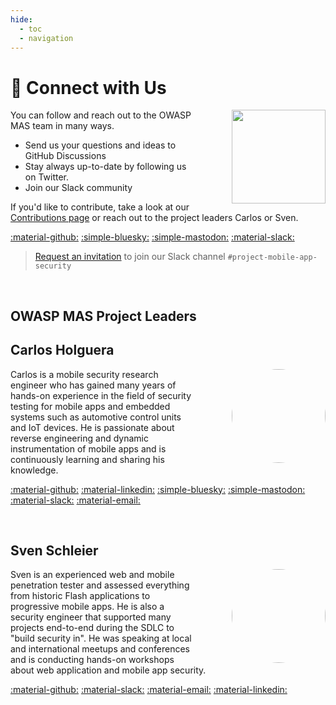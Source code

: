 ```yaml
---
hide:
  - toc
  - navigation
---
```


# &#128172; Connect with Us

<img src="../../assets/logo_circle.png" width="150px" style="margin-left: 4em; margin-top: 0em;" align="right">

You can follow and reach out to the OWASP MAS team in many ways.

- Send us your questions and ideas to GitHub Discussions
- Stay always up-to-date by following us on Twitter.
- Join our Slack community

If you'd like to contribute, take a look at our [Contributions page](contributing.md) or reach out to the project leaders Carlos or Sven.

[:material-github:](https://github.com/OWASP/owasp-mastg/discussions)
[:simple-bluesky:](https://bsky.app/profile/owasp-mas.bsky.social)
[:simple-mastodon:](https://infosec.exchange/@OWASP_MAS)
[:material-slack:](https://owasp.slack.com/archives/C1M6ZVC6S)

> [Request an invitation](https://join.slack.com/t/owasp/shared_invite/zt-30tg8azbk-F_bBrBLhIB~BAavbs0aJQA) to join our Slack channel `#project-mobile-app-security`

<br>

## OWASP MAS Project Leaders

<!-- markdownlint-disable search-replace -->

## Carlos Holguera

<img src="../../assets/carlos.jpg" width="150px" style="border-radius: 50%; margin-left: 4em;" align="right">

Carlos is a mobile security research engineer who has gained many years of hands-on experience in the field of security testing for mobile apps and embedded systems such as automotive control units and IoT devices. He is passionate about reverse engineering and dynamic instrumentation of mobile apps and is continuously learning and sharing his knowledge.

[:material-github:](https://github.com/cpholguera)
[:material-linkedin:](https://linkedin.com/in/carlos-holguera)
[:simple-bluesky:](https://bsky.app/profile/grepharder.bsky.social)
[:simple-mastodon:](https://infosec.exchange/@grepharder)
[:material-slack:](https://owasp.slack.com/team/U5LRFEGR5)
[:material-email:](mailto:Carlos.Holguera@owasp.org)

<br>

## Sven Schleier

<img src="../../assets/sven.jpg" width="150px" style="border-radius: 50%; margin-left: 4em;" align="right">

Sven is an experienced web and mobile penetration tester and assessed everything from historic Flash applications to progressive mobile apps. He is also a security engineer that supported many projects end-to-end during the SDLC to "build security in". He was speaking at local and international meetups and conferences and is conducting hands-on workshops about web application and mobile app security.

[:material-github:](https://github.com/sushi2k)
[:material-slack:](https://owasp.slack.com/team/U1M6X5WCU)
[:material-email:](mailto:Sven.Schleier@owasp.org)
[:material-linkedin:](https://linkedin.com/in/sven-schleier)

<!-- markdownlint-disable search-replace -->

<br>
